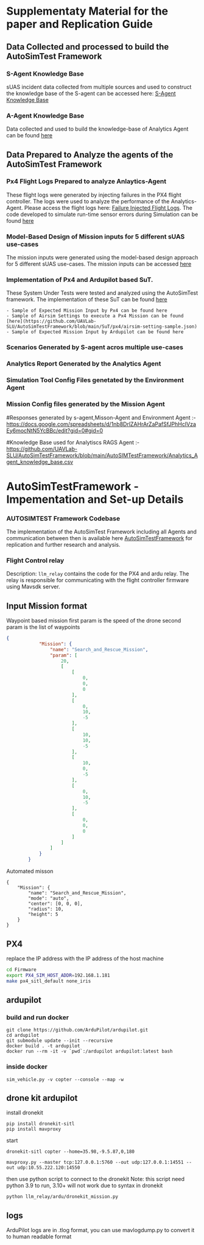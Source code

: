 

# Supplementaty Material for the paper and Replication Guide


## Data Collected and processed to build the AutoSimTest Framework

### S-Agent Knowledge Base 
sUAS incident data collected from multiple sources and used to construct the knowledge base of the S-agent can be accessed here: [S-Agent Knowledge Base](https://github.com/UAVLab-SLU/AutoSimTestFramework/blob/main/AutoSIMTestFramework/knowledga_base.csv)

### A-Agent Knowledge Base
Data collected and used to build the knowledge-base of Analytics Agent can be found [here](https://github.com/UAVLab-SLU/AutoSimTestFramework/tree/main/Px4%20Flight%20Controller%20Params)


## Data Prepared to Analyze the agents of the AutoSimTest Framework

### Px4 Flight Logs Prepared to analyze Anlaytics-Agent
These flight logs were generated by injecting failures in the PX4 flight controller. The logs were used to analyze the performance of the Analytics-Agent. Please access the flight logs here: [Failure Injected Flight Logs](https://github.com/UAVLab-SLU/AutoSimTestFramework/tree/main/FlightLogs-FailureInjection). The code developed to simulate run-time sensor errors during Simulation can be found [here](https://github.com/UAVLab-SLU/AutoSimTestFramework/blob/67d000b0ea4d8f7486b28b4a23126e110c01b556/SuT/px4/standalone)

### Model-Based Design of Mission inputs for 5 different sUAS use-cases
The mission inputs were generated using the model-based design approach for 5 different sUAS use-cases. The mission inputs can be accessed [here](https://github.com/UAVLab-SLU/AutoSimTestFramework/tree/main/Sample%20of%20Expected%20Output/Mission%20Samples%20For%20Each%20Use%20Case)


### Implementation of Px4 and Ardupilot based SuT.
These System Under Tests were tested and analyzed using the AutoSimTest framework. The implementation of these SuT can be found [here](https://github.com/UAVLab-SLU/AutoSimTestFramework/tree/main/SuT)

    - Sample of Expected Mission Input by Px4 can be found here
    - Sample of Airsim Settings to execute a Px4 Mission can be found [here](https://github.com/UAVLab-SLU/AutoSimTestFramework/blob/main/SuT/px4/airsim-setting-sample.json)
    - Sample of Expected Mission Input by Ardupilot can be found here



### Scenarios Generated by S-agent acros multiple use-cases

### Analytics Report Generated by the Analytics Agent

### Simulation Tool Config Files genetated by the Environment Agent

### Mission Config files generated by the Mission Agent




#Responses generated by  s-agent,Misson-Agent and Environment Agent :-https://docs.google.com/spreadsheets/d/1nb8DrlZAHrArZaPafSfJPhHcIVzaEy6mocNtN5YcBBc/edit?gid=0#gid=0



#Knowledge Base used for Analytiscs RAGS Agent :-https://github.com/UAVLab-SLU/AutoSimTestFramework/blob/main/AutoSIMTestFramework/Analytics_Agent_knowledge_base.csv








# AutoSimTestFramework - Impementation and Set-up Details

### AUTOSIMTEST Framework Codebase

The implementation of the AutoSimTest Framework including all Agents and communication between then is available here [AutoSimTestFramework](https://github.com/UAVLab-SLU/AutoSimTestFramework/tree/main/AutoSIMTestFramework) for replication and further research and analysis. 

### Flight Control relay
Description:
`llm_relay` contains the code for the PX4 and ardu relay. The relay is responsible for communicating with the flight controller firmware using Mavsdk server.

## Input Mission format

Waypoint based mission
first param is the speed of the drone
second param is the list of waypoints
```json
{
            "Mission": {
                "name": "Search_and_Rescue_Mission",
                "param": [
                    20,
                    [
                        [
                            0,
                            0,
                            0
                        ],
                        [
                            0,
                            10,
                            -5
                        ],
                        [
                            10,
                            10,
                            -5
                        ],
                        [
                            10,
                            0,
                            -5
                        ],
                        [
                            0,
                            10,
                            -5
                        ],
                        [
                            0,
                            0,
                            0
                        ]
                    ]
                ]
            }
        }
```

Automated misson
```
{
    "Mission": {
        "name": "Search_and_Rescue_Mission",
        "mode": "auto",
        "center": [0, 0, 0],
        "radius": 10,
        "height": 5
    }
}
```
## PX4
replace the IP address with the IP address of the host machine
```bash
cd Firmware
export PX4_SIM_HOST_ADDR=192.168.1.181
make px4_sitl_default none_iris
```

## ardupilot

### build and run docker
```
git clone https://github.com/ArduPilot/ardupilot.git
cd ardupilot
git submodule update --init --recursive
docker build . -t ardupilot
docker run --rm -it -v `pwd`:/ardupilot ardupilot:latest bash
```
### inside docker
```
sim_vehicle.py -v copter --console --map -w
```


## drone kit ardupilot

install dronekit
```
pip install dronekit-sitl
pip install mavproxy
```

start 
```
dronekit-sitl copter --home=35.98,-9.5.87,0,180
```
```
mavproxy.py --master tcp:127.0.0.1:5760 --out udp:127.0.0.1:14551 --out udp:10.55.222.120:14550
```

then use python script to connect to the dronekit
Note: this script need python 3.9 to run, 3.10+ will not work due to syntax in dronekit
```
python llm_relay/ardu/dronekit_mission.py
```

## logs
ArduPilot logs are in .tlog format, you can use mavlogdump.py to convert it to human readable format


